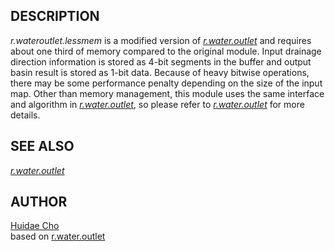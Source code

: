 ## DESCRIPTION

*r.wateroutlet.lessmem* is a modified version of
*[r.water.outlet](https://grass.osgeo.org/grass-stable/manuals/r.water.outlet.html)*
and requires about one third of memory compared to the original module.
Input drainage direction information is stored as 4-bit segments in the
buffer and output basin result is stored as 1-bit data. Because of heavy
bitwise operations, there may be some performance penalty depending on
the size of the input map. Other than memory management, this module
uses the same interface and algorithm in
*[r.water.outlet](https://grass.osgeo.org/grass-stable/manuals/r.water.outlet.html)*,
so please refer to
*[r.water.outlet](https://grass.osgeo.org/grass-stable/manuals/r.water.outlet.html)*
for more details.

## SEE ALSO

*[r.water.outlet](https://grass.osgeo.org/grass-stable/manuals/r.water.outlet.html)*

## AUTHOR

[Huidae Cho](mailto:grass4u@gmail-com)  
based on
[r.water.outlet](https://grass.osgeo.org/grass-stable/manuals/r.water.outlet.html)
